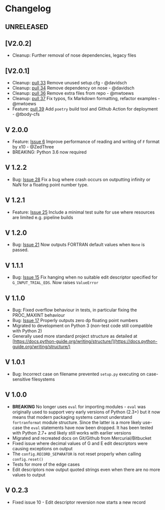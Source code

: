 # Changelog

## UNRELEASED

## [V2.0.2]

- Cleanup: Further removal of nose dependencies, legacy files

## [V2.0.1]

- Cleanup: [pull 33](https://github.com/brendanarnold/py-fortranformat/pull/33) Remove unused setup.cfg - @davidsch
- Cleanup: [pull 34](https://github.com/brendanarnold/py-fortranformat/pull/34) Remove dependency on nose - @davidsch
- Cleanup: [pull 36](https://github.com/brendanarnold/py-fortranformat/pull/36) Remove extra files from repo - @mwtoews
- Cleanup: [pull 37](https://github.com/brendanarnold/py-fortranformat/pull/37) Fix typos, fix Markdown formatting, refactor examples - @mwtoews
- Feature: [pull 39](https://github.com/brendanarnold/py-fortranformat/pull/39) Add `poetry` build tool and Github Action for deployment - @tbody-cfs

## V 2.0.0

- Feature: [Issue 6](https://github.com/brendanarnold/py-fortranformat/issues/6) Improve performance of reading and writing of `F` format by x10 - @ZedThree
- BREAKING: Python 3.6 now required

## V 1.2.2

- Bug: [Issue 28](https://github.com/brendanarnold/py-fortranformat/issues/28) Fix a bug where crash occurs on outputting infinity or NaN for a floating point number type.

## V 1.2.1

- Feature: [Issue 25](https://github.com/brendanarnold/py-fortranformat/issues/25) Include a minimal test suite for use where resources are limited e.g. pipeline builds

## V 1.2.0

- Bug: [Issue 21](https://github.com/brendanarnold/py-fortranformat/issues/21) Now outputs FORTRAN default values when `None` is passed.

## V 1.1.1

- Bug: [Issue 15](https://github.com/brendanarnold/py-fortranformat/issues/15) Fix hanging when no suitable edit descriptor specified for `G_INPUT_TRIAL_EDS`. Now raises `ValueError`

## V 1.1.0

- Bug: Fixed overflow behaviour in tests, in particular fixing the PROC_MAXINT behaviour
- Bug: [Issue 17](https://github.com/brendanarnold/py-fortranformat/issues/17) Properly outputs zero dp floating point numbers
- Migrated to development on Python 3 (non-test code still compatible with Python 2)
- Generally used more standard project structure as detailed at [https://docs.python-guide.org/writing/structure/](https://docs.python-guide.org/writing/structure/)

## V 1.0.1

- Bug: Incorrect case on filename prevented `setup.py` executing on case-sensitive filesystems

## V 1.0.0

- **BREAKING** No longer uses `eval` for importing modules - `eval` was originally used to support very early versions of Python (2.3+) but it now means that modern packaging systems cannot understand `fortranformat` module structure. Since the latter is a more likely use-case the `eval` statements have now been dropped. It has been tested with Python 2.7+ and likely still works with earlier versions
- Migrated and recreated docs on Git/Github from Mercurial/Bitbucket
- Fixed issue where decimal values of G and E edit descriptors were causing exceptions on output
- The `config.RECORD_SEPARATOR` is not reset properly when calling `config.reset()`
- Tests for more of the edge cases
- Edit descriptors now output quoted strings even when there are no more values to output

## V 0.2.3

- Fixed issue 10 - Edit descriptor reversion now starts a new record
